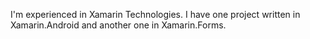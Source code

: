  I'm experienced in Xamarin Technologies. I have one project written in Xamarin.Android and another one in Xamarin.Forms. 